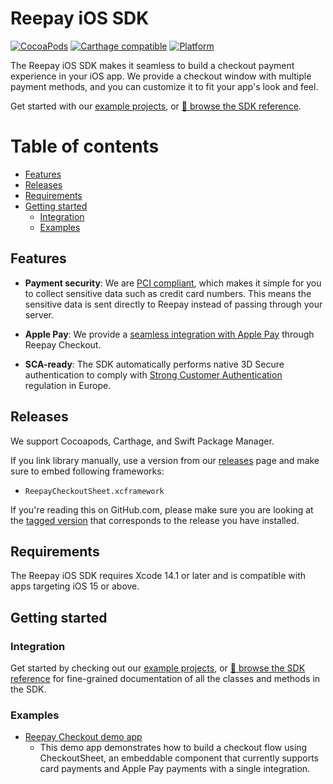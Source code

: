 # Reepay iOS SDK

[![CocoaPods](https://img.shields.io/badge/pod-v1.0.0-gray?style=flat&color=0D76B6)](https://cocoapods.org/pods/Reepay)
[![Carthage compatible](https://img.shields.io/badge/Carthage-compatible-4BC51D.svg?style=flat)](https://github.com/Carthage/Carthage)
[![Platform](https://img.shields.io/badge/platform-ios-gray?style=flat&color=8E8E8E)](https://github.com/reepay/reepay-ios#)

The Reepay iOS SDK makes it seamless to build a checkout payment experience in your iOS app. We provide a checkout window with multiple payment methods, and you can customize it to fit your app's look and feel.

Get started with our [example projects](#examples), or [📘 browse the SDK reference](https://docs.reepay.com/reference/reference-introduction).

# Table of contents

<!--ts-->

- [Features](#features)
- [Releases](#releases)
- [Requirements](#requirements)
- [Getting started](#getting-started)
  - [Integration](#integration)
  - [Examples](#examples)

<!--te-->

## Features

- **Payment security**: We are [PCI compliant](https://docs.reepay.com/docs/pci-certified), which makes it simple for you to collect sensitive data such as credit card numbers. This means the sensitive data is sent directly to Reepay instead of passing through your server.

- **Apple Pay**: We provide a [seamless integration with Apple Pay](https://docs.reepay.com/reference/apple-pay) through Reepay Checkout.

- **SCA-ready**: The SDK automatically performs native 3D Secure authentication to comply with [Strong Customer Authentication](https://docs.reepay.com/reference/strong-customer-authentication) regulation in Europe.

## Releases

We support Cocoapods, Carthage, and Swift Package Manager.

If you link library manually, use a version from our [releases](https://github.com/reepay/reepay-ios/releases) page and make sure to embed following frameworks:

- `ReepayCheckoutSheet.xcframework`

If you're reading this on GitHub.com, please make sure you are looking at the [tagged version](https://github.com/reepay/reepay-ios/tags) that corresponds to the release you have installed.

## Requirements

The Reepay iOS SDK requires Xcode 14.1 or later and is compatible with apps targeting iOS 15 or above.

## Getting started

### Integration

Get started by checking out our [example projects](/Example), or [📘 browse the SDK reference](https://docs.reepay.com/reference/reference-introduction) for fine-grained documentation of all the classes and methods in the SDK.

### Examples

- [Reepay Checkout demo app](https://github.com/reepay/reepay-checkout-demo-app-swift)
  - This demo app demonstrates how to build a checkout flow using CheckoutSheet, an embeddable component that currently supports card payments and Apple Pay payments with a single integration.
